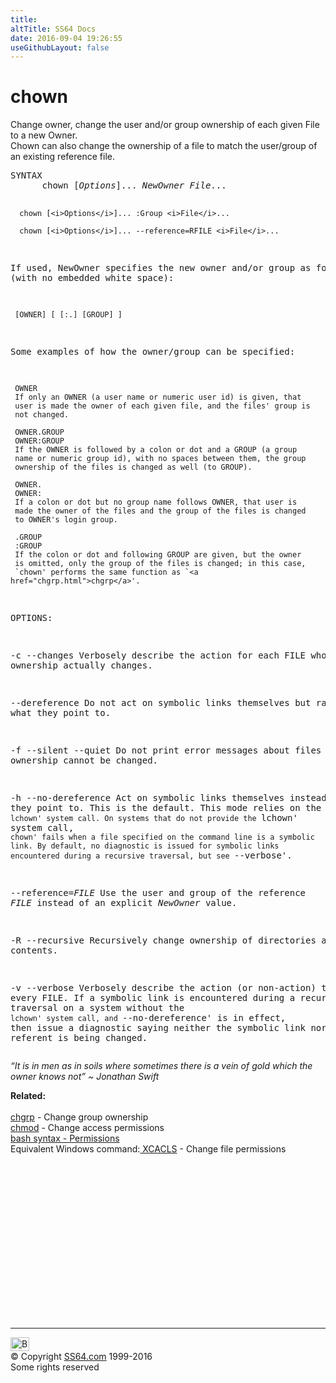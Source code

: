 ```yaml
---
title:
altTitle: SS64 Docs
date: 2016-09-04 19:26:55
useGithubLayout: false
---
```

<!-- #BeginLibraryItem "/Library/head_bash.lbi" --><!-- #EndLibraryItem --><h1>chown</h1> 
<p>Change  owner, change the user and/or group ownership of each given File to a new Owner.<br>
Chown can also change the ownership of a file to match the user/group of an existing reference file.</p>
<pre>SYNTAX
      chown [<i>Options</i>]... <i>NewOwner File</i>...

      chown [<i>Options</i>]... :Group <i>File</i>...

      chown [<i>Options</i>]... --reference=RFILE <i>File</i>...

   If used, NewOwner specifies the new owner and/or group as follows
   (with no embedded white space):

     [OWNER] [ [:.] [GROUP] ]

   Some examples of how the owner/group can be specified:

     OWNER
     If only an OWNER (a user name or numeric user id) is given, that
     user is made the owner of each given file, and the files' group is
     not changed.

     OWNER.GROUP
     OWNER:GROUP
     If the OWNER is followed by a colon or dot and a GROUP (a group
     name or numeric group id), with no spaces between them, the group
     ownership of the files is changed as well (to GROUP).

     OWNER.
     OWNER:
     If a colon or dot but no group name follows OWNER, that user is
     made the owner of the files and the group of the files is changed
     to OWNER's login group.

     .GROUP
     :GROUP
     If the colon or dot and following GROUP are given, but the owner
     is omitted, only the group of the files is changed; in this case,
     `chown' performs the same function as `<a href="chgrp.html">chgrp</a>'.

OPTIONS:

-c
--changes
     Verbosely describe the action for each FILE whose ownership
     actually changes.

--dereference
     Do not act on symbolic links themselves but rather on what they
     point to.

-f
--silent
--quiet
     Do not print error messages about files whose ownership cannot be
     changed.

-h
--no-dereference
     Act on symbolic links themselves instead of what they point to.
     This is the default.  This mode relies on the `lchown' system call.
     On systems that do not provide the `lchown' system call, `chown'
     fails when a file specified on the command line is a symbolic link.
     By default, no diagnostic is issued for symbolic links encountered
     during a recursive traversal, but see `--verbose'.

--reference=<i>FILE</i>
     Use the user and group of the reference <i>FILE</i> instead of an explicit
     <i>NewOwner</i> value.

-R
--recursive
     Recursively change ownership of directories and their contents. 

-v
--verbose
     Verbosely describe the action (or non-action) taken for every FILE.
     If a symbolic link is encountered during a recursive traversal on
     a system without the `lchown' system call, and `--no-dereference'
     is in effect, then issue a diagnostic saying neither the symbolic
     link nor its referent is being changed.</pre>
<p class="quote"><i>“It is in men as in soils where sometimes there is a vein of gold which the owner knows not” ~ Jonathan Swift </i></p>
<p><b>Related:</b><br>
<br>
<a href="chgrp.html">chgrp</a> - Change group ownership<br>
<a href="chmod.html">chmod</a> - Change access permissions <br>
<a href="syntax-permissions.html">bash syntax - Permissions</a><br>
Equivalent Windows command:<a href="../nt/xcacls.html"> XCACLS</a> - Change file permissions </p><!-- #BeginLibraryItem "/Library/foot_bash.lbi" --><p>
<!-- bash300 -->
<ins class="adsbygoogle" style="display:inline-block;width:300px;height:250px" data-ad-client="ca-pub-6140977852749469" data-ad-slot="4615356305"></ins>
<script>
(adsbygoogle = window.adsbygoogle || []).push({});
</script></p>
<hr>
<div id="bl" class="footer"><a href="chown.html#"><img src="../images/top.png" width="30" height="22" alt="Back to the Top"></a></div>
<div id="br" class="footer, tagline">© Copyright <a href="../index.html">SS64.com</a> 1999-2016<br>
Some rights reserved</div><!-- #EndLibraryItem -->

